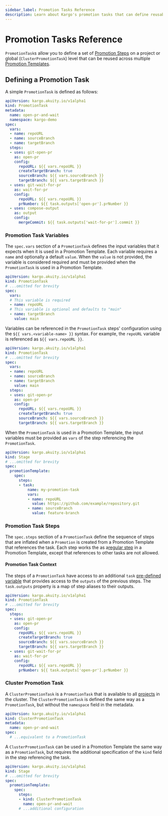```yaml
---
sidebar_label: Promotion Tasks Reference
description: Learn about Kargo's promotion tasks that can define reusable promotion steps.
---
```


# Promotion Tasks Reference

`PromotionTask`s allow you to define a set of
[Promotion Steps](./10-promotion-steps.md) on a project or global
(`ClusterPromotionTask`) level that can be reused across multiple
[Promotion Templates](../30-how-to-guides/14-working-with-stages.md#promotion-templates).

## Defining a Promotion Task

A simple `PromotionTask` is defined as follows:

```yaml
apiVersion: kargo.akuity.io/v1alpha1
kind: PromotionTask
metadata:
  name: open-pr-and-wait
  namespace: kargo-demo
spec:
  vars:
  - name: repoURL
  - name: sourceBranch
  - name: targetBranch
  steps:
  - uses: git-open-pr
    as: open-pr
    config:
      repoURL: ${{ vars.repoURL }}
      createTargetBranch: true
      sourceBranch: ${{ vars.sourceBranch }}
      targetBranch: ${{ vars.targetBranch }}
  - uses: git-wait-for-pr
    as: wait-for-pr
    config:
      repoURL: ${{ vars.repoURL }}
      prNumber: ${{ task.outputs['open-pr'].prNumber }}
  - uses: compose-output
    as: output
    config:
      mergeCommit: ${{ task.outputs['wait-for-pr'].commit }}
```

### Promotion Task Variables

The `spec.vars` section of a `PromotionTask` defines the input variables that
it expects when it is used in a Promotion Template. Each variable requires a
`name` and optionally a default `value`. When the `value` is not provided, the
variable is considered required and must be provided when the `PromotionTask`
is used in a Promotion Template.

```yaml
apiVersion: kargo.akuity.io/v1alpha1
kind: PromotionTask
# ...omitted for brevity
spec:
  vars:
  # This variable is required
  - name: repoURL
  # This variable is optional and defaults to "main"
  - name: targetBranch
    value: main
```

Variables can be referenced in the `PromotionTask` steps' configuration using
the `${{ vars.<variable-name> }}` syntax. For example, the `repoURL` variable
is referenced as `${{ vars.repoURL }}`.

```yaml
apiVersion: kargo.akuity.io/v1alpha1
kind: PromotionTask
# ...omitted for brevity
spec:
  vars:
  - name: repoURL
  - name: sourceBranch
  - name: targetBranch
    value: main
  steps:
  - uses: git-open-pr
    as: open-pr
    config:
      repoURL: ${{ vars.repoURL }}
      createTargetBranch: true
      sourceBranch: ${{ vars.sourceBranch }}
      targetBranch: ${{ vars.targetBranch }}
```

When the `PromotionTask` is used in a Promotion Template, the input variables
must be provided as `vars` of the step referencing the `PromotionTask`.

```yaml
apiVersion: kargo.akuity.io/v1alpha1
kind: Stage
# ...omitted for brevity
spec:
  promotionTemplate:
    spec:
      steps:
      - task:
          name: my-promotion-task
          vars:
          - name: repoURL
            value: https://github.com/example/repository.git
          - name: sourceBranch
            value: feature-branch
```

### Promotion Task Steps

The `spec.steps` section of a `PromotionTask` define the sequence of steps that
are inflated when a `Promotion` is created from a Promotion Template that
references the task. Each step works the as a[regular step](10-promotion-steps.md)
in a Promotion Template, except that references to other tasks are not allowed.

#### Promotion Task Context

The steps of a `PromotionTask` have access to an additional `task`
[pre-defined variable](20-expression-language.md#pre-defined-variables) that
provides access to the `outputs` of the previous steps. The `task.outputs`
property is a map of step aliases to their outputs.

```yaml
apiVersion: kargo.akuity.io/v1alpha1
kind: PromotionTask
# ...omitted for brevity
spec:
  steps:
  - uses: git-open-pr
    as: open-pr
    config:
      repoURL: ${{ vars.repoURL }}
      createTargetBranch: true
      sourceBranch: ${{ vars.sourceBranch }}
      targetBranch: ${{ vars.targetBranch }}
  - uses: git-wait-for-pr
    as: wait-for-pr
    config:
      repoURL: ${{ vars.repoURL }}
      prNumber: ${{ task.outputs['open-pr'].prNumber }}
```

### Cluster Promotion Task

A `ClusterPromotionTask` is a `PromotionTask` that is available to all
[projects](../30-how-to-guides/11-working-with-projects.md)
in the cluster. The `ClusterPromotionTask` is defined the same way as a
`PromotionTask`, but without the `namespace` field in the metadata.

```yaml
apiVersion: kargo.akuity.io/v1alpha1
kind: ClusterPromotionTask
metadata:
  name: open-pr-and-wait
spec:
  # ...equivalent to a PromotionTask
```

A `ClusterPromotionTask` can be used in a Promotion Template the same way as a
`PromotionTask`, but requires the additional specification of the `kind` field
in the step referencing the task.

```yaml
apiVersion: kargo.akuity.io/v1alpha1
kind: Stage
# ...omitted for brevity
spec:
  promotionTemplate:
    spec:
      steps:
      - kind: ClusterPromotionTask
        name: open-pr-and-wait
      # ...additional configuration
```
